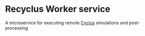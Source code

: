 # Recyclus Worker service

A microservice for executing remote [Cyclus](http://fuelcycle.org "Cyclus Homepage") simulations and post-processing
